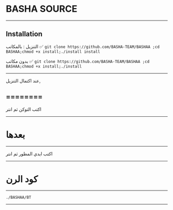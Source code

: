 BASHA SOURCE
==============

__________________________________________________________________________________________________________________

Installation
------------

التنزيل :
بالمكاتب ✅
 ``` git clone https://github.com/BASHA-TEAM/BASHAA ;cd BASHAA;chmod +x install;./install install ```

بدون مكاتب ✅
``` git clone https://github.com/BASHA-TEAM/BASHAA ;cd BASHAA;chmod +x install;./install ```
__________________________________________________________________________________________________________________

عند اكتمال التنزيل,

========
------
اكتب التوكن ثم انتر 
__________________________________________________________________________________________________________________

بعدها
========
------
اكتب ايدي المطور ثم انتر 

__________________________________________________________________________________________________________________


كود الرن 
========
------
``` ./BASHAA/BT ```

__________________________________________________________________________________________________________________
